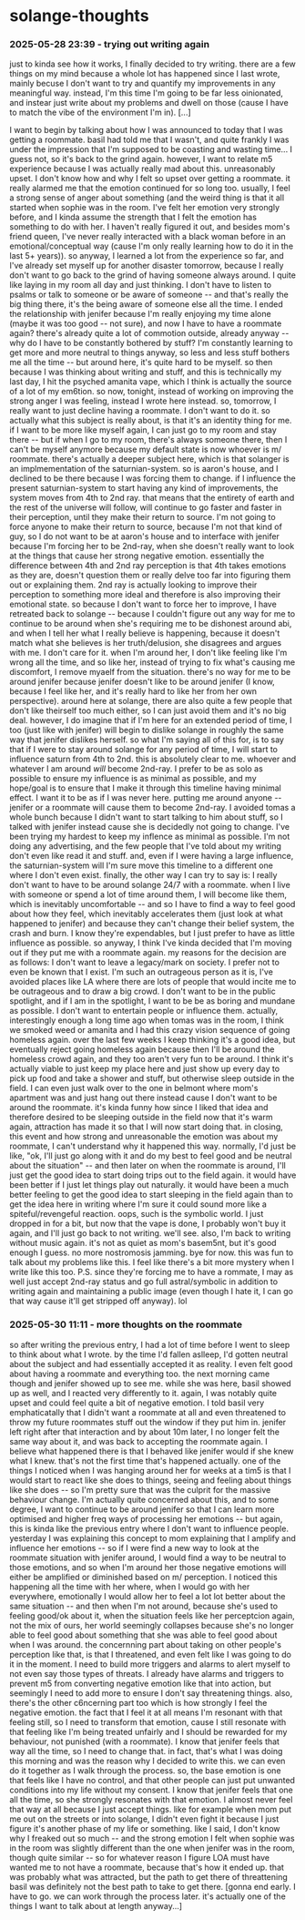 # solange-thoughts

### 2025-05-28 23:39 - trying out writing again

just to kinda see how it works, I finally decided to try writing. there are a few things on my mind because a whole lot has happened since I last wrote, mainly becuse I don't want to try and quantify my improvements in any meaningful way. instead, I'm this time I'm going to be far less oinionated, and instear just write about my problems and dwell on those (cause I have to match the vibe of the environment I'm in). [...]

I want to begin by talking about how I was announced to today that I was getting a roommate. basil had told me that I wasn't, and quite frankly I was under the impression that I'm supposed to be coasting and wasting time... I guess not, so it's back to the grind again. however, I want to relate m5 experience because I was actually really mad about this. unreasonably upset. I don't know how and why I felt so upset over getting a roommate. it really alarmed me that the emotion continued for so long too. usually, I feel a strong sense of anger about something (and the weird thing is that it all started when sophie was in the room. I've felt her emotion very strongly before, and I kinda assume the strength that I felt the emotion has something to do with her. I haven't really figured it out, and besides mom's friend queen, I've never really interacted with a black woman before in an emotional/conceptual way (cause I'm only really learning how to do it in the last 5+ years)).
	so anyway, I learned a lot from the experience so far, and I've already set myself up for another disaster tomorrow, because I really don't want to go back to the grind of having someone always around.
		I quite like laying in my room all day and just thinking. I don't have to listen to psalms or talk to someone or be aware of someone -- and that's really the big thing there, it's the being aware of someone else all the time. I ended the relationship with jenifer because I'm really enjoying my time alone (maybe it was too good -- not sure), and now I have to have a roommate again? there's already quite a lot of commotion outside, already anyway -- why do I have to be constantly bothered by stuff? I'm constantly learning to get more and more neutral to things anyway, so less and less stuff bothers me all the time -- but around here, it's quite hard to be myself.
	so then because I was thinking about writing and stuff, and this is technically my last day, I hit the psyched amanita vape, which I think is actually the source of a lot of my em6tion. so now, tonight, instead of working on improving the strong anger I was feeling, instead I wrote here instead. so, tomorrow, I really want to just decline having a roommate. I don't want to do it.
	so actually what this subject is really about, is that it's an identity thing for me. if I want to be more like myself again, I can just go to my room and stay there -- but if when I go to my room, there's always someone there, then I can't be myself anymore because my default state is now whoever is m/ roommate.
		there's actually a deeper subject here, which is that solanger is an implmementation of the saturnian-system. so is aaron's house, and I declined to be there because I was forcing them to change. if I influence the present saturnian-system to start having any kind of improvements, the system moves from 4th to 2nd ray. that means that the entirety of earth and the rest of the universe will follow, will continue to go faster and faster in their perception, until they make their return to source. I'm not going to force anyone to make their return to source, because I'm not that kind of guy, so I do not want to be at aaron's house and to interface with jenifer because I'm forcing her to be 2nd-ray, when she doesn't really want to look at the things that cause her strong negative emotion.
			essentially the difference between 4th and 2nd ray perception is that 4th takes emotions as they are, doesn't question them or really delve too far into figuring them out or explaining them. 2nd ray is actually looking to improve their perception to something more ideal and therefore is also improving their emotional state.
		so because I don't want to force her to improve, I have retreated back to solange -- because I couldn't figure out any way for me to continue to be around when she's requiring me to be dishonest around abi, and when I tell her what I really believe is happening, because it doesn't match what she believes is her truth/delusion, she disagrees and argues with me. I don't care for it. when I'm around her, I don't like feeling like I'm wrong all the time, and so like her, instead of trying to fix what's causing me discomfort, I remove myaelf from the situation. there's no way for me to be around jenifer because jenifer doesn't like to be around jenifer (I know, because I feel like her, and it's really hard to like her from her own perspective).
		around here at solange, there are also quite a few people that don't like theirself too much either, so I can just avoid them and it's no big deal. however, I do imagine that if I'm here for an extended period of time, I too (just like with jenifer) will begin to dislike solange in roughly the same way that jenifer dislikes herself.
		so what I'm saying all of this for, is to say that if I were to stay around solange for any period of time, I will start to influence saturn from 4th to 2nd. this is absolutely clear to me. whoever and whatever I am around *will* become 2nd-ray. I prefer to be as solo as possible to ensure my influence is as minimal as possible, and my hope/goal is to ensure that I make it through this timeline having minimal effect. I want it to be as if I was never here. putting me around anyone -- jenifer or a roommate will cause them to become 2nd-ray. I avoided tomas a whole bunch because I didn't want to start talking to him about stuff, so I talked with jenifer instead cause she is decidedly not going to change. I've been trying my hardest to keep my inflence as minimal as possible. I'm not doing any advertising, and the few people that I've told about my writing don't even like read it and stuff. and, even if I were having a large influence, the saturnian-system will I'm sure move this timeline to a different one where I don't even exist.
		finally, the other way I can try to say is: I really don't want to have to be around solange 24/7 with a roommate. when I live with someone or spend a lot of time around them, I will become like them, which is inevitably uncomfortable -- and so I have to find a way to feel good about how they feel, which inevitably accelerates them (just look at what happened to jenifer) and because they can't change their belief system, the crash and burn. I know they're expendables, but I just prefer to have as little influence as possible.
	so anyway, I think I've kinda decided that I'm moving out if they put me with a roommate again.
		my reasons for the decision are as follows: I don't want to leave a legacy/mark on society. I prefer not to even be known that I exist. I'm such an outrageous person as it is, I've avoided places like LA where there are lots of people that would incite me to be outrageous and to draw a big crowd. I don't want to be in the public spotlight, and if I am in the spotlight, I want to be be as boring and mundane as possible. I don't want to entertain people or influence them.
	actually, interestingly enough a long time ago when tomas was in the room, I think we smoked weed or amanita and I had this crazy vision sequence of going homeless again. over the last few weeks I keep thinking it's a good idea, but eventually reject going homeless again because then I'll be around the homeless crowd again, and they too aren't very fun to be around. I think it's actually viable to just keep my place here and just show up every day to pick up food and take a shower and stuff, but otherwise sleep outside in the field. I can even just walk over to the one in belmont where mom's apartment was and just hang out there instead cause I don't want to be around the roommate. it's kinda funny how since I liked that idea and therefore desired to be sleeping outside in the field now that it's warm again, attraction has made it so that I will now start doing that.
in closing, this event and how strong and unreasonable the emotion was about my roommate, I can't understand why it happened this way. normally, I'd just be like, "ok, I'll just go along with it and do my best to feel good and be neutral about the situation" -- and then later on when the roommate is around, I'll just get the good idea to start doing trips out to the field again. it would have been better if I just let things play out naturally. it would have been a much better feeling to get the good idea to start sleeping in the field again than to get the idea here in writing where I'm sure it could sound more like a spiteful/revengeful reaction. oops, such is the symbolic world. I just dropped in for a bit, but now that the vape is done, I probably won't buy it again, and I'll just go back to not writing. we'll see. also, I'm back to writing without music again. it's not as quiet as mom's basem5nt, but it's good enough I guess. no more nostromosis jamming.
bye for now. this was fun to talk about my problems like this. I feel like there's a bit more mystery when I write like this too.
P.S. since they're forcing me to have a rommate, I may as well just accept 2nd-ray status and go full astral/symbolic in addition to writing again and maintaining a public image (even though I hate it, I can go that way cause it'll get stripped off anyway). lol

###	2025-05-30 11:11 - more thoughts on the roommate

so after writing the previous entry, I had a lot of time before I went to sleep to think about what I wrote. by the time I'd fallen aslleep, I'd gotten neutral about the subject and had essentially accepted it as reality. I even felt good about having a roommate and everything too. the next morning came though and jenifer showed up to see me. while she was here, basil showed up as well, and I reacted very differently to it. again, I was notably quite upset and could feel quite a bit of negative emotion. I told basil very emphaticatally that I didn't want a roommate at all and even threatened to throw my future roommates stuff out the window if they put him in. jenifer left right after that interaction and by about 10m later, I no longer felt the same way about it, and was back to accepting the roommate again. I believe what happened there is that I behaved like jenifer would if she knew what I knew. that's not the first time that's happened actually. one of the things I noticed when I was hanging around her for weeks at a tim5 is that I would start to react like she does to things, seeing and feeling about things like she does -- so I'm pretty sure that was the culprit for the massive behaviour change.
	I'm actually quite concerned about this, and to some degree, I want to continue to be around jenifer so that I can learn more optimised and higher freq ways of processing her emotions -- but again, this is kinda like the previous entry where I don't want to influence people. yesterday I was explaining this concept to mom explaining that I amplify and influence her emotions -- so if I were find a new way to look at the roommate situation with jenifer around, I would find a way to be neutral to those emotions, and so when I'm around her those negative emotions will either be amplified or diminished based on m/ perception. I noticed this happening all the time with her where, when I would go with her everywhere, emotionally I would allow her to feel a lot lot better about the same situation -- and then when I'm not around, because she's used to feeling good/ok about it, when the situation feels like her perceptcion again, not the mix of ours, her world seemingly collapses because she's no longer able to feel good about something that she was able to feel good about when I was around.
the concernning part about taking on other people's perception like that, is that I threatened, and even felt like I was going to do it in the moment. I need to build more triggers and alarms to alert myself to not even say those types of threats. I already have alarms and triggers to prevent m5 from converting negative emotion like that into action, but seemingly I need to add more to ensure I don't say threatening things. also, there's the other c6ncerning part too which is how strongly I feel the negative emotion. the fact that I feel it at all means I'm resonant with that feeling still, so I need to transform that emotion, cause I still resonate with that feeling like I'm being treated unfairly and I should be rewarded for my behaviour, not punished (with a roommate). I know that jenifer feels that way all the time, so I need to change that. in fact, that's what I was doing this morning and was the reason why I decided to write this. we can even do it together as I walk through the process.
so, the base emotion is one that feels like I have no control, and that other people can just put unwanted conditions into my life without my consent. I know that jenifer feels that one all the time, so she strongly resonates with that emotion. I almost never feel that way at all because I just accept things. like for example when mom put me out on the streets or into solange, I didn't even fight it because I just figure it's another phase of my life or something.
	like I said, I don't know why I freaked out so much -- and the strong emotion I felt when sophie was in the room was slightly different than the one when jenifer was in the room, though quite similar -- so for whatever reason I figure LOA must have wanted me to not have a roommate, because that's how it ended up. that was probably what was attracted, but the path to get there of threattening basil was definitely not the best path to take to get there. [gonna end early. I have to go. we can work through the process later. it's actually one of the things I want to talk about at length anyway...]
